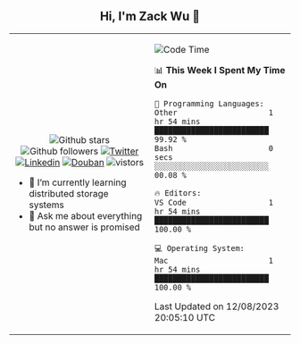 <h2 align="center"> Hi, I'm Zack Wu 👋 </h2>

<table>
    <tr>
        <td valign="center" width="50%">
            <p align="center">
              <img src="https://img.shields.io/github/stars/izackwu?style=social" alt="Github stars" />
              <img src="https://img.shields.io/github/followers/izackwu?style=social" alt="Github followers" />
              <a href="https://twitter.com/_zackwu"><img src="https://img.shields.io/badge/@__zackwu-1DA1F2?style=flat&logo=Twitter&logoColor=white" alt="Twitter"/></a>
              <a href="https://www.linkedin.com/in/izackwu/?locale=en_US"><img src="https://img.shields.io/badge/@izackwu-0073b1?style=flat&logo=LinkedIn&logoColor=white" alt="Linkedin" /></a>
              <a href="https://www.douban.com/people/keith1"><img src="https://img.shields.io/badge/@keith1-007722?style=flat&logo=Douban&logoColor=white" alt="Douban" /></a>
              <img src="https://visitor-badge.glitch.me/badge?page_id=keithnull" alt="vistors" />
            </p>
            <ul>
                <li>🌱 I’m currently learning distributed storage systems</li>
                <li>💬 Ask me about everything but no answer is promised</li>
            </ul>
        </td>
       <td valign="top" width="50%">
    
<!--START_SECTION:waka-->
![Code Time](http://img.shields.io/badge/Code%20Time-2%2C272%20hrs%2031%20mins-blue)

📊 **This Week I Spent My Time On** 

```text
💬 Programming Languages: 
Other                    1 hr 54 mins        █████████████████████████   99.92 % 
Bash                     0 secs              ░░░░░░░░░░░░░░░░░░░░░░░░░   00.08 % 

🔥 Editors: 
VS Code                  1 hr 54 mins        █████████████████████████   100.00 % 

💻 Operating System: 
Mac                      1 hr 54 mins        █████████████████████████   100.00 % 
```


 Last Updated on 12/08/2023 20:05:10 UTC
<!--END_SECTION:waka-->
</td></tr>
</table>


